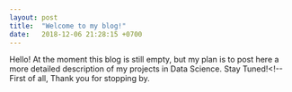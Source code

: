 ```yaml
---
layout: post
title:  "Welcome to my blog!"
date:   2018-12-06 21:28:15 +0700
---
```

Hello! At the moment this blog is still empty, but my plan is to post here a more detailed description of my projects in Data Science. Stay Tuned!<!-- First of all, Thank you for stopping by.

<!-- # Who am I?
Hi, I am `Tauseef Jamadar`, a *Software Engineer* and a *Technology Enthusiast* from Chico, CA who loves to write software to build great products
and help business succeed with their goals. 

<!-- I was born in Mumbai, India and travelled to the United States for my masters program in Computer Science from [CSU, Chico][csu-chico] and graduated with Honors in the year 2011.

<!-- I have over 8 years professional experience developing for the web and mobile platforms. I am aspiring to learn, grow and share the knowledge. I started real world programming from the year 2010, since then I have come far and learnt a lot. I am constantly looking to work on exciting projects.

<!-- #### I believe in the statement -
> "Programming is limited to your imagination"


<!-- # What is this site about?
Starting a blog and creating an online presense, to share my learnings was always on my todo list. Finally today I decided to start doing it.
I want to use this site as a place to share my experiences with interesting programing problem solving, hoping someone will benefit from the findings.

<!-- [csu-chico]:  http://www.csuchico.edu/ -->
